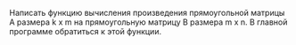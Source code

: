 Написать функцию вычисления произведения прямоугольной матрицы A размера k x m на прямоугольную матрицу B размера m x n. В главной программе обратиться к этой  функции.
